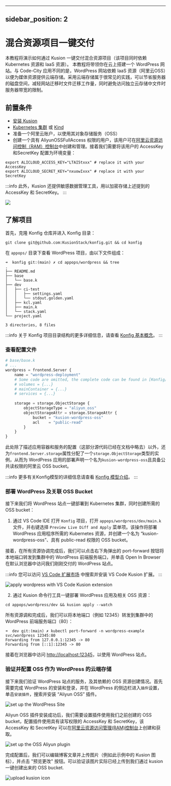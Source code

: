 
---
sidebar_position: 2
---

# 混合资源项目一键交付

本教程将演示如何通过 Kusion 一键交付混合资源项目（该项目同时依赖 Kubernetes 资源和 IaaS 资源）。
本教程将带领你在云上搭建一个 WordPress 网站。与 Code-City 应用不同的是，WordPress 网站依赖 IaaS 资源（阿里云OSS）以便为媒体资源提供云端存储。采用云端存储属于很常见的实践，可以节省服务器的磁盘空间，减轻网站迁移时文件迁移工作量，同时避免访问独立云存储中文件时服务器带宽的限制。

## 前置条件

- [安装 Kusion](/docs/user_docs/getting-started/install)
- [Kubernetes 集群](https://kubernetes.io/) 或 [Kind](https://kind.sigs.k8s.io/)
- 准备一个阿里云账户，以使用其对象存储服务（OSS）
- 创建一个具有 AliyunOSSFullAccess 权限的用户，该用户可在[阿里云资源访问控制（RAM）控制台](https://ram.console.aliyun.com/users/)中创建和管理。接着我们需要将该用户的 AccessKey 和SecretKey 配置为环境变量：

```shell
export ALICLOUD_ACCESS_KEY="LTAI5txxx" # replace it with your AccessKey
export ALICLOUD_SECRET_KEY="nxuowIxxx" # replace it with your SecretKey
```

:::info
此外，Kusion 还提供敏感数据管理工具，用以加密存储上述提到的 AccessKey 和 SecretKey。
:::

![](/img/docs/user_docs/getting-started/set-oss-access.png)

## 了解项目 

首先，克隆 Konfig 仓库并进入 Konfig 目录：

```shell
git clone git@github.com:KusionStack/konfig.git && cd konfig
```

在 `appops/` 目录下查看 WordPress 项目，由以下文件组成：

```shell
➜  konfig git:(main) ✗ cd appops/wordpress && tree
.
├── README.md
├── base
│   └── base.k
├── dev
│   ├── ci-test
│   │   ├── settings.yaml
│   │   └── stdout.golden.yaml
│   ├── kcl.yaml
│   ├── main.k
│   └── stack.yaml
└── project.yaml

3 directories, 8 files
```

:::info
关于 Konfig 项目目录结构的更多详细信息，请查看 [Konfig 基本概念](/docs/user_docs/concepts/konfig)。
:::

### 查看配置文件

```python
# base/base.k
# ...
wordpress = frontend.Server {
    name = "wordpress-deployment"
    # Some code are omitted, the complete code can be found in [Konfig/appops/wordpress](https://github.com/KusionStack/konfig/tree/main/wordpress/base/base.k)
    # volumes = {...}
    # mainContainer = {...}
    # services = {...}
    
    storage = storage.ObjectStorage {
        objectStorageType = "aliyun_oss"
        objectStorageAttr = storage.StorageAttr {
            bucket = "kusion-wordpress-oss"
            acl    = "public-read"
        }
    }
}
```

此处除了描述应用容器和服务的配置（这部分源代码已经在文档中略去）以外，还为`frontend.Server.storage`属性分配了一个`storage.ObjectStorage`类型的实例，从而为 WordPress 应用的部署声明一个名为`kusion-wordpress-oss`且具备公共读权限的阿里云 OSS bucket。

:::info
更多有关Konfig模型的详细信息请查看 [Konfig 模型介绍](https://github.com/KusionStack/konfig)。
:::

### 部署 WordPress 及关联 OSS Bucket

接下来我们将 WordPress 站点一键部署到 Kubernetes 集群，同时创建所需的 OSS bucket：

1. 通过 VS Code IDE 打开 `Konfig` 项目，打开 `appops/wordpress/dev/main.k` 文件，并右键选择 `Preview Live Diff and Apply` 菜单项。该操作将部署 WordPress 应用程序所需的 Kubernetes 资源，并创建一个名为 “kusion-wordpress-oss”、具有 public-read 权限的 OSS bucket。

接着，在所有资源协调完成后，我们可以点击右下角弹出的 port-forward 按钮将本地端口转发到集群中的 WordPress 前端服务端口，并单击 Open In Browser 在默认浏览器中访问我们刚刚交付的 WordPress 站点。

:::info
您可以访问 [VS Code 扩展市场](https://marketplace.visualstudio.com/items?itemName=KusionStack.kusion) 中搜索并安装 VS Code Kusion 扩展。
:::

![apply wordpress with VS Code Kusion extension](/img/docs/user_docs/getting-started/wordpress-apply.gif)

2. 通过 Kusion 命令行工具一键部署 WordPress 应用及相关 OSS 资源：

```shell
cd appops/wordpress/dev && kusion apply --watch
```
所有资源调和完成后，我们可以将本地端口（例如 12345）转发到集群中的 WordPress 前端服务端口（80）：

```shell
➜  dev git:(main) ✗ kubectl port-forward -n wordpress-example svc/wordpress 12345:80
Forwarding from 127.0.0.1:12345 -> 80
Forwarding from [::1]:12345 -> 80
```

接着在浏览器中访问 [http://localhost:12345](http://localhost:12345)，以使用 WordPress 站点。

### 验证并配置 OSS 作为 WordPress 的云端存储

接下来我们验证 WordPress 站点的服务，及其依赖的 OSS 资源创建情况。首先需要完成 WordPress 的安装和登录，并在 WordPress 的侧边栏进入`插件`设置，单击`安装插件`，搜索并安装 “Aliyun OSS” 插件。

![set up the WordPress Site](/img/docs/user_docs/getting-started/wordpress-setup.gif)

Aliyun OSS 插件安装成功后，我们需要设置插件使用我们之前创建的 OSS bucket，配置插件使用具有读写权限的 AccessKey 和 SecretKey，该 AccessKey 和 SecretKey 可以在[阿里云资源访问管理(RAM)控制台](https://ram.console.aliyun.com/users/)上创建和获取。

![set up the OSS Aliyun plugin](/img/docs/user_docs/getting-started/wordpress-setup-plugin.gif)

完成配置后，我们可以编辑博客文章并上传图片（例如此示例中的 Kusion 图标），并点击 "预览更改" 按钮。可以验证该图片实际已经上传到我们通过 kusion 一键创建出来的 OSS bucket.

![upload kusion icon](/img/docs/user_docs/getting-started/wordpress-oss-validation.gif)
